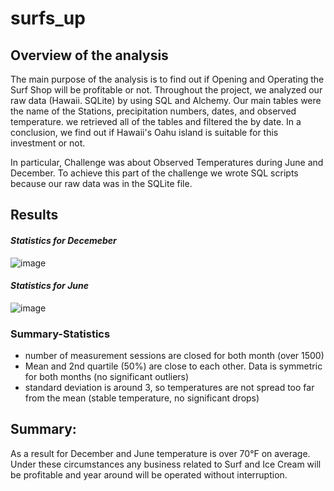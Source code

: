 # surfs_up
## Overview of the analysis

The main purpose of the analysis is to find out if Opening and Operating the Surf Shop will be profitable or not. Throughout the project, we analyzed our raw data (Hawaii. SQLite) by using SQL and Alchemy. Our main tables were the name of the Stations, precipitation numbers, dates, and observed temperature. we retrieved all of the tables and filtered the by date. In a conclusion, we find out if Hawaii's Oahu island is suitable for this investment or not.

In particular, Challenge was about Observed Temperatures during June and December. To achieve this part of the challenge we wrote SQL scripts because our raw data was in the SQLite file. 

## Results

#### _Statistics for Decemeber_
![image](https://user-images.githubusercontent.com/98247252/167270869-4e466d46-a890-426f-9719-d0236e9e4b19.png)

#### _Statistics for June_
![image](https://user-images.githubusercontent.com/98247252/167270892-0b25635f-46a7-4d9a-800d-5aa95f193452.png)

### Summary-Statistics 

- number of measurement sessions are closed for both month (over 1500)
- Mean and 2nd quartile (50%) are close to each other. Data is symmetric for both months (no significant outliers)
- standard deviation is around 3, so temperatures are not spread too far from the mean (stable temperature, no significant drops)


## Summary: 
As a result for December and June temperature is over 70°F on average. Under these circumstances any business related to Surf and Ice Cream will be profitable and year around will be operated without interruption.
